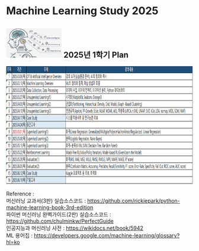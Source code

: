
# Machine Learning Study 2025


## <img width ='150' height = '80' src = 'https://github.com/YangGuiBee/ML/blob/main/TextBook-01/images/CI.png'> 2025년 1학기 Plan 
<img width ='900' height = '320' src = 'https://github.com/YangGuiBee/ML2025/blob/main/TextBook-01/images/2025ci.PNG'>

Reference :<br>
머신러닝 교과서(3판) 실습소스코드 : https://github.com/rickiepark/python-machine-learning-book-3rd-edition<br>
파이썬 머신러닝 완벽가이드(2판) 실습소스코드 : https://github.com/chulminkw/PerfectGuide<br>
인공지능과 머신러닝 사전 : https://wikidocs.net/book/5942<br>
ML 용어집 : https://developers.google.com/machine-learning/glossary?hl=ko
